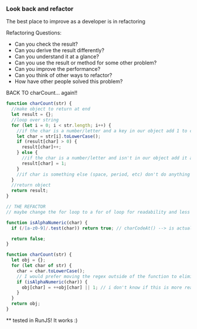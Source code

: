 ### Look back and refactor

The best place to improve as a developer is in refactoring

Refactoring Questions:

- Can you check the result?
- Can you derive the result differently?
- Can you understand it at a glance?
- Can you use the result or method for some other problem?
- Can you improve the performance?
- Can you think of other ways to refactor?
- How have other people solved this problem?

BACK TO charCount... again!!

```javascript
function charCount(str) {
  //make object to return at end
  let result = {};
  //loop over string
  for (let i = 0; i < str.length; i++) {
    //if the char is a number/letter and a key in our object add 1 to count
    let char = str[i].toLowerCase();
    if (result[char] > 0) {
      result[char]++;
    } else {
      //if the char is a number/letter and isn't in our object add it and set value to 1
      result[char] = 1;
    }
    //if char is something else (space, period, etc) don't do anything
  }
  //return object
  return result;
}
```

```javascript
// THE REFACTOR
// maybe change the for loop to a for of loop for readability and less complexity

function isAlphaNumeric(char) {
  if (/[a-z0-9]/.test(char)) return true; // charCodeAt() --> is actually faster

  return false;
}

function charCount(str) {
  let obj = {};
  for (let char of str) {
    char = char.toLowerCase();
    // I would prefer moving the regex outside of the function to eliminate confusing the problem
    if (isAlphaNumeric(char)) {
      obj[char] = ++obj[char] || 1; // i don't know if this is more readable personally
    }
  }
  return obj;
}
```

\*\* tested in RunJS! It works :)
